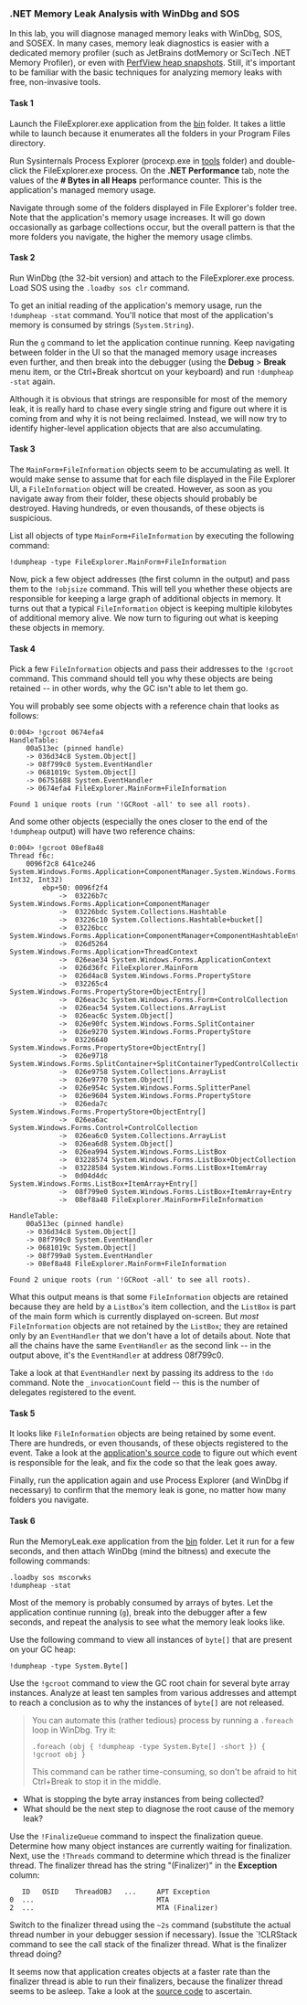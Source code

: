 ### .NET Memory Leak Analysis with WinDbg and SOS

In this lab, you will diagnose managed memory leaks with WinDbg, SOS, and SOSEX. In many cases, memory leak diagnostics is easier with a dedicated memory profiler (such as JetBrains dotMemory or SciTech .NET Memory Profiler), or even with [PerfView heap snapshots](../perf-perfview-netleak). Still, it's important to be familiar with the basic techniques for analyzing memory leaks with free, non-invasive tools.

#### Task 1

Launch the FileExplorer.exe application from the [bin](bin/) folder. It takes a little while to launch because it enumerates all the folders in your Program Files directory.

Run Sysinternals Process Explorer (procexp.exe in [tools](tools/) folder) and double-click the FileExplorer.exe process. On the **.NET Performance** tab, note the values of the **# Bytes in all Heaps** performance counter. This is the application's managed memory usage.

Navigate through some of the folders displayed in File Explorer's folder tree. Note that the application's memory usage increases. It will go down occasionally as garbage collections occur, but the overall pattern is that the more folders you navigate, the higher the memory usage climbs.

#### Task 2

Run WinDbg (the 32-bit version) and attach to the FileExplorer.exe process. Load SOS using the `.loadby sos clr` command.

To get an initial reading of the application's memory usage, run the `!dumpheap -stat` command. You'll notice that most of the application's memory is consumed by strings (`System.String`).

Run the `g` command to let the application continue running. Keep navigating between folder in the UI so that the managed memory usage increases even further, and then break into the debugger (using the **Debug** > **Break** menu item, or the Ctrl+Break shortcut on your keyboard) and run `!dumpheap -stat` again. 

Although it is obvious that strings are responsible for most of the memory leak, it is really hard to chase every single string and figure out where it is coming from and why it is not being reclaimed. Instead, we will now try to identify higher-level application objects that are also accumulating.

#### Task 3

The `MainForm+FileInformation` objects seem to be accumulating as well. It would make sense to assume that for each file displayed in the File Explorer UI, a `FileInformation` object will be created. However, as soon as you navigate away from their folder, these objects should probably be destroyed. Having hundreds, or even thousands, of these objects is suspicious.

List all objects of type `MainForm+FileInformation` by executing the following command:

```
!dumpheap -type FileExplorer.MainForm+FileInformation
```

Now, pick a few object addresses (the first column in the output) and pass them to the `!objsize` command. This will tell you whether these objects are responsible for keeping a large graph of additional objects in memory. It turns out that a typical `FileInformation` object is keeping multiple kilobytes of additional memory alive. We now turn to figuring out what is keeping these objects in memory.

#### Task 4

Pick a few `FileInformation` objects and pass their addresses to the `!gcroot` command. This command should tell you why these objects are being retained -- in other words, why the GC isn't able to let them go.

You will probably see some objects with a reference chain that looks as follows:

```
0:004> !gcroot 0674efa4 
HandleTable:
    00a513ec (pinned handle)
    -> 036d34c8 System.Object[]
    -> 08f799c0 System.EventHandler
    -> 0681019c System.Object[]
    -> 06751688 System.EventHandler
    -> 0674efa4 FileExplorer.MainForm+FileInformation

Found 1 unique roots (run '!GCRoot -all' to see all roots).
```

And some other objects (especially the ones closer to the end of the `!dumpheap` output) will have two reference chains:

```
0:004> !gcroot 08ef8a48 
Thread f6c:
    0096f2c8 641ce246 System.Windows.Forms.Application+ComponentManager.System.Windows.Forms.UnsafeNativeMethods.IMsoComponentManager.FPushMessageLoop(IntPtr, Int32, Int32)
        ebp+50: 0096f2f4
            ->  03226b7c System.Windows.Forms.Application+ComponentManager
            ->  03226bdc System.Collections.Hashtable
            ->  03226c10 System.Collections.Hashtable+bucket[]
            ->  03226bcc System.Windows.Forms.Application+ComponentManager+ComponentHashtableEntry
            ->  026d5264 System.Windows.Forms.Application+ThreadContext
            ->  026eae34 System.Windows.Forms.ApplicationContext
            ->  026d36fc FileExplorer.MainForm
            ->  026d4ac8 System.Windows.Forms.PropertyStore
            ->  032265c4 System.Windows.Forms.PropertyStore+ObjectEntry[]
            ->  026eac3c System.Windows.Forms.Form+ControlCollection
            ->  026eac54 System.Collections.ArrayList
            ->  026eac6c System.Object[]
            ->  026e90fc System.Windows.Forms.SplitContainer
            ->  026e9270 System.Windows.Forms.PropertyStore
            ->  03226640 System.Windows.Forms.PropertyStore+ObjectEntry[]
            ->  026e9718 System.Windows.Forms.SplitContainer+SplitContainerTypedControlCollection
            ->  026e9758 System.Collections.ArrayList
            ->  026e9770 System.Object[]
            ->  026e954c System.Windows.Forms.SplitterPanel
            ->  026e9604 System.Windows.Forms.PropertyStore
            ->  026eda7c System.Windows.Forms.PropertyStore+ObjectEntry[]
            ->  026ea6ac System.Windows.Forms.Control+ControlCollection
            ->  026ea6c0 System.Collections.ArrayList
            ->  026ea6d8 System.Object[]
            ->  026ea994 System.Windows.Forms.ListBox
            ->  03228574 System.Windows.Forms.ListBox+ObjectCollection
            ->  03228584 System.Windows.Forms.ListBox+ItemArray
            ->  0d04d4dc System.Windows.Forms.ListBox+ItemArray+Entry[]
            ->  08f799e0 System.Windows.Forms.ListBox+ItemArray+Entry
            ->  08ef8a48 FileExplorer.MainForm+FileInformation

HandleTable:
    00a513ec (pinned handle)
    -> 036d34c8 System.Object[]
    -> 08f799c0 System.EventHandler
    -> 0681019c System.Object[]
    -> 08f799a0 System.EventHandler
    -> 08ef8a48 FileExplorer.MainForm+FileInformation

Found 2 unique roots (run '!GCRoot -all' to see all roots).
```

What this output means is that some `FileInformation` objects are retained because they are held by a `ListBox`'s item collection, and the `ListBox` is part of the main form which is currently displayed on-screen. But *most* `FileInformation` objects are not retained by the `ListBox`; they are retained only by an `EventHandler` that we don't have a lot of details about. Note that all the chains have the same `EventHandler` as the second link -- in the output above, it's the `EventHandler` at address 08f799c0.

Take a look at that `EventHandler` next by passing its address to the `!do` command. Note the `_invocationCount` field -- this is the number of delegates registered to the event.

#### Task 5

It looks like `FileInformation` objects are being retained by some event. There are hundreds, or even thousands, of these objects registered to the event. Take a look at the [application's source code](src/FileExplorer/) to figure out which event is responsible for the leak, and fix the code so that the leak goes away.

Finally, run the application again and use Process Explorer (and WinDbg if necessary) to confirm that the memory leak is gone, no matter how many folders you navigate.

#### Task 6

Run the MemoryLeak.exe application from the [bin](bin/) folder. Let it run for a few seconds, and then attach WinDbg (mind the bitness) and execute the following commands:

```
.loadby sos mscorwks
!dumpheap -stat
```

Most of the memory is probably consumed by arrays of bytes. Let the application continue running (`g`), break into the debugger after a few seconds, and repeat the analysis to see what the memory leak looks like.

Use the following command to view all instances of `byte[]` that are present on your GC heap:

```
!dumpheap -type System.Byte[]
```

Use the `!gcroot` command to view the GC root chain for several byte array instances. Analyze at least ten samples from various addresses and attempt to reach a conclusion as to why the instances of `byte[]` are not released.

> You can automate this (rather tedious) process by running a `.foreach` loop in WinDbg. Try it:
>
> ```
> .foreach (obj { !dumpheap -type System.Byte[] -short }) { !gcroot obj }
> ```
>
> This command can be rather time-consuming, so don't be afraid to hit Ctrl+Break to stop it in the middle.

* What is stopping the byte array instances from being collected?
* What should be the next step to diagnose the root cause of the memory leak?

Use the `!FinalizeQueue` command to inspect the finalization queue. Determine how many object instances are currently waiting for finalization. Next, use the `!Threads` command to determine which thread is the finalizer thread. The finalizer thread has the string "(Finalizer)" in the **Exception** column:

```
   ID	OSID	ThreadOBJ	...		APT	Exception
0  ...					            MTA	
2  ...					            MTA	(Finalizer)
```

Switch to the finalizer thread using the `~2s` command (substitute the actual thread number in your debugger session if necessary). Issue the `!CLRStack command to see the call stack of the finalizer thread. What is the finalizer thread doing?

It seems now that application creates objects at a faster rate than the finalizer thread is able to run their finalizers, because the finalizer thread seems to be asleep. Take a look at the [source code](src/MemoryLeak/) to ascertain.
